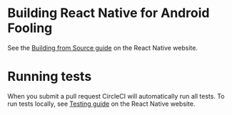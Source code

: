 # Building React Native for Android Fooling

See the [Building from Source guide](https://reactnative.dev/contributing/how-to-build-from-source#prerequisites) on the React Native website.

# Running tests

When you submit a pull request CircleCI will automatically run all tests.
To run tests locally, see [Testing guide](https://reactnative.dev/contributing/how-to-run-and-write-tests) on the React Native website.
